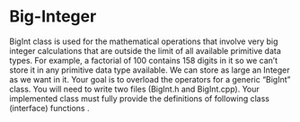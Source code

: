 # Big-Integer
BigInt class is used for the mathematical operations that involve very big integer calculations that are
outside the limit of all available primitive data types. For example, a factorial of 100 contains 158 digits
in it so we can’t store it in any primitive data type available. We can store as large an Integer as we want
in it.
Your goal is to overload the operators for a generic “BigInt” class. You will need to write two files
(BigInt.h and BigInt.cpp). Your implemented class must fully provide the definitions of following class
(interface) functions .
